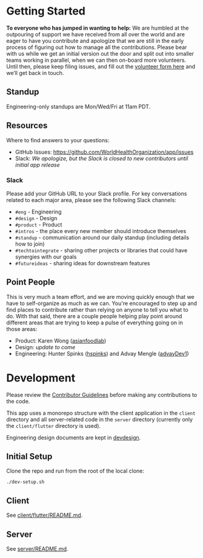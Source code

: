 # Getting Started

**To everyone who has jumped in wanting to help:** We are humbled at the outpouring of support we have received from all over the world and are eager to have you contribute and apologize that we are still in the early process of figuring out how to manage all the contributions. Please bear with us while we get an initial version out the door and split out into smaller teams working in parallel, when we can then on-board more volunteers. Until then, please keep filing issues, and fill out the [volunteer form here](https://forms.gle/FUugWvUVvMcV3dLJA) and we’ll get back in touch.

## Standup

Engineering-only standups are Mon/Wed/Fri at 11am PDT.

## Resources

Where to find answers to your questions:

- GitHub Issues: https://github.com/WorldHealthOrganization/app/issues
- Slack: _We apologize, but the Slack is closed to new contributors until initial app release_

### Slack

Please add your GitHub URL to your Slack profile. For key conversations related to each major area, please see the following Slack channels:

- `#eng` - Engineering
- `#design` - Design
- `#product` - Product
- `#intros` - the place every new member should introduce themselves
- `#standup` - communication around our daily standup (including details how to join)
- `#techtointegrate` - sharing other projects or libraries that could have synergies with our goals
- `#futureideas` - sharing ideas for downstream features

## Point People

This is very much a team effort, and we are moving quickly enough that we have to self-organize as much as we can. You're encouraged to step up and find places to contribute rather than relying on anyone to tell you what to do. With that said, there are a couple people helping play point around different areas that are trying to keep a pulse of everything going on in those areas:

- Product: Karen Wong ([asianfoodlab](https://github.com/asianfoodlab))
- Design: _update to come_
- Engineering: Hunter Spinks ([hspinks](https://github.com/hspinks)) and Advay Mengle ([advayDev1](https://github.com/advayDev1))

# Development

Please review the [Contributor Guidelines](CONTRIBUTING.md) before making any contributions to the code.

This app uses a monorepo structure with the client application in the `client` directory and all server-related code in the `server` directory (currently only the `client/flutter` directory is used).

Engineering design documents are kept in [devdesign](devdesign/README.md).

## Initial Setup

Clone the repo and run from the root of the local clone:

```
./dev-setup.sh
```

## Client

See [client/flutter/README.md](../client/flutter/README.md).

## Server

See [server/README.md](../server/README.md).
